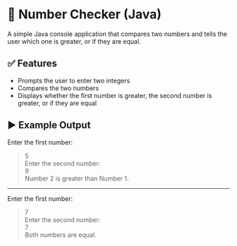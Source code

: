 # 🔢 Number Checker (Java)

A simple Java console application that compares two numbers and tells the user which one is greater, or if they are equal.

## ✅ Features

- Prompts the user to enter two integers
- Compares the two numbers
- Displays whether the first number is greater, the second number is greater, or if they are equal

## ▶️ Example Output

Enter the first number:  
> 5  
Enter the second number:  
> 9  
Number 2 is greater than Number 1.

---

Enter the first number:  
> 7  
Enter the second number:  
> 7  
Both numbers are equal.
